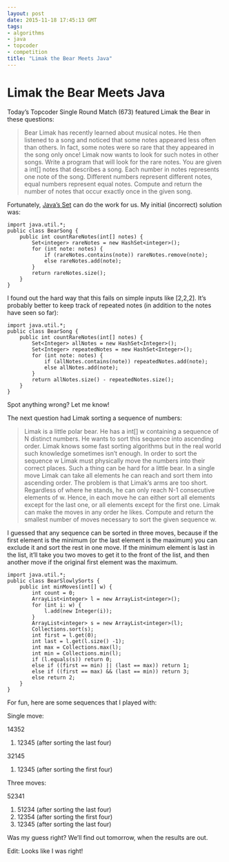 ```yaml
---
layout: post
date: 2015-11-18 17:45:13 GMT
tags:
- algorithms
- java
- topcoder
- competition
title: "Limak the Bear Meets Java"
---
```

# Limak the Bear Meets Java

Today’s Topcoder Single Round Match (673) featured Limak the Bear in these questions:

> Bear Limak has recently learned about musical notes. He then listened to a song and noticed that some notes appeared less often than others. In fact, some notes were so rare that they appeared in the song only once!
> Limak now wants to look for such notes in other songs. Write a program that will look for the rare notes.
> You are given a int[] notes that describes a song. Each number in notes represents one note of the song. Different numbers represent different notes, equal numbers represent equal notes.
> Compute and return the number of notes that occur exactly once in the given song.

Fortunately, [Java’s Set](http://docs.oracle.com/javase/7/docs/api/java/util/Set.html) can do the work for us. My initial (incorrect) solution was:

    import java.util.*;
    public class BearSong {
        public int countRareNotes(int[] notes) {
            Set<integer> rareNotes = new HashSet<integer>();
            for (int note: notes) {
                if (rareNotes.contains(note)) rareNotes.remove(note);
                else rareNotes.add(note);
            }
            return rareNotes.size(); 
        }
    }
    
I found out the hard way that this fails on simple inputs like [2,2,2]. It’s probably better to keep track of repeated notes (in addition to the notes have seen so far):

    import java.util.*;
    public class BearSong {
        public int countRareNotes(int[] notes) {
            Set<Integer> allNotes = new HashSet<Integer>();
            Set<Integer> repeatedNotes = new HashSet<Integer>();
            for (int note: notes) {
                if (allNotes.contains(note)) repeatedNotes.add(note);
                else allNotes.add(note);
            }
            return allNotes.size() - repeatedNotes.size(); 
        }
    }
    
Spot anything wrong? Let me know!

The next question had Limak sorting a sequence of numbers:

> Limak is a little polar bear. He has a int[] w containing a sequence of N distinct numbers. He wants to sort this sequence into ascending order.
> Limak knows some fast sorting algorithms but in the real world such knowledge sometimes isn’t enough. In order to sort the sequence w Limak must physically move the numbers into their correct places. Such a thing can be hard for a little bear.
> In a single move Limak can take all elements he can reach and sort them into ascending order. The problem is that Limak’s arms are too short. Regardless of where he stands, he can only reach N-1 consecutive elements of w. Hence, in each move he can either sort all elements except for the last one, or all elements except for the first one.
> Limak can make the moves in any order he likes. Compute and return the smallest number of moves necessary to sort the given sequence w.


I guessed that any sequence can be sorted in three moves, because if the first element is the minimum (or the last element is the maximum) you can exclude it and sort the rest in one move. If the minimum element is last in the list, it’ll take you two moves to get it to the front of the list, and then another move if the original first element was the maximum.

    import java.util.*;
    public class BearSlowlySorts {
        public int minMoves(int[] w) {
            int count = 0;
            ArrayList<integer> l = new ArrayList<integer>();
            for (int i: w) {
                l.add(new Integer(i));
            }
            ArrayList<integer> s = new ArrayList<integer>(l);
            Collections.sort(s);
            int first = l.get(0);
            int last = l.get(l.size() -1);
            int max = Collections.max(l);
            int min = Collections.min(l);
            if (l.equals(s)) return 0;
            else if ((first == min) || (last == max)) return 1;
            else if ((first == max) && (last == min)) return 3;
            else return 2;
        }
    }
    
For fun, here are some sequences that I played with:

Single move:

14352

1. 12345 (after sorting the last four)

32145

1. 12345 (after sorting the first four)

Three moves:

52341

1. 51234 (after sorting the last four)
2. 12354 (after sorting the first four)
3. 12345 (after sorting the last four)

Was my guess right? We’ll find out tomorrow, when the results are out. </integer></integer></integer></integer></integer></integer>

Edit: Looks like I was right!